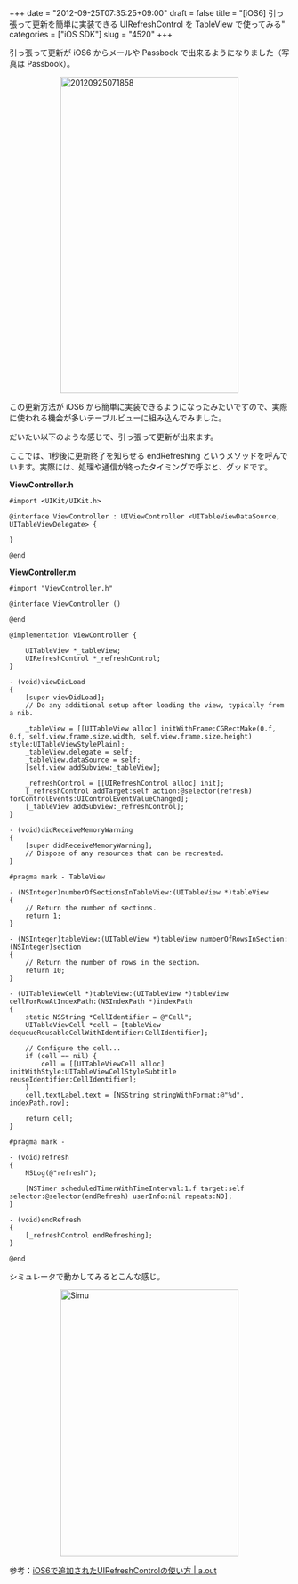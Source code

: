 +++
date = "2012-09-25T07:35:25+09:00"
draft = false
title = "[iOS6] 引っ張って更新を簡単に実装できる UIRefreshControl を TableView で使ってみる"
categories = ["iOS SDK"]
slug = "4520"
+++

引っ張って更新が iOS6 からメールや Passbook で出来るようになりました（写真は Passbook）。

<img style="display:block; margin-left:auto; margin-right:auto;" src="/images/2012/09/20120925071858.png" alt="20120925071858" title="20120925071858.png" border="0" width="320" height="568" />

この更新方法が iOS6 から簡単に実装できるようになったみたいですので、実際に使われる機会が多いテーブルビューに組み込んでみました。

だいたい以下のような感じで、引っ張って更新が出来ます。

ここでは、1秒後に更新終了を知らせる endRefreshing というメソッドを呼んでいます。実際には、処理や通信が終ったタイミングで呼ぶと、グッドです。

<strong>ViewController.h</strong>

<pre><code>#import &lt;UIKit/UIKit.h>

@interface ViewController : UIViewController &lt;UITableViewDataSource, UITableViewDelegate> {
    
}

@end
</code></pre>

<strong>ViewController.m</strong>

<pre><code>#import "ViewController.h"

@interface ViewController ()

@end

@implementation ViewController {

    UITableView *_tableView;
    UIRefreshControl *_refreshControl;
}

- (void)viewDidLoad
{
    [super viewDidLoad];
    // Do any additional setup after loading the view, typically from a nib.
    
    _tableView = [[UITableView alloc] initWithFrame:CGRectMake(0.f, 0.f, self.view.frame.size.width, self.view.frame.size.height) style:UITableViewStylePlain];
    _tableView.delegate = self;
    _tableView.dataSource = self;
    [self.view addSubview:_tableView];

    _refreshControl = [[UIRefreshControl alloc] init];
    [_refreshControl addTarget:self action:@selector(refresh) forControlEvents:UIControlEventValueChanged];
    [_tableView addSubview:_refreshControl];
}

- (void)didReceiveMemoryWarning
{
    [super didReceiveMemoryWarning];
    // Dispose of any resources that can be recreated.
}

#pragma mark - TableView

- (NSInteger)numberOfSectionsInTableView:(UITableView *)tableView
{
    // Return the number of sections.
    return 1;
}

- (NSInteger)tableView:(UITableView *)tableView numberOfRowsInSection:(NSInteger)section
{
    // Return the number of rows in the section.
    return 10;
}

- (UITableViewCell *)tableView:(UITableView *)tableView cellForRowAtIndexPath:(NSIndexPath *)indexPath
{
    static NSString *CellIdentifier = @"Cell";
    UITableViewCell *cell = [tableView dequeueReusableCellWithIdentifier:CellIdentifier];
    
    // Configure the cell...
    if (cell == nil) {
        cell = [[UITableViewCell alloc] initWithStyle:UITableViewCellStyleSubtitle reuseIdentifier:CellIdentifier];
    }
    cell.textLabel.text = [NSString stringWithFormat:@"%d", indexPath.row];
    
    return cell;
}

#pragma mark -

- (void)refresh
{
    NSLog(@"refresh");

    [NSTimer scheduledTimerWithTimeInterval:1.f target:self selector:@selector(endRefresh) userInfo:nil repeats:NO];
}

- (void)endRefresh
{
    [_refreshControl endRefreshing];
}

@end
</code></pre>

シミュレータで動かしてみるとこんな感じ。

<img style="display:block; margin-left:auto; margin-right:auto;" src="/images/2012/09/simu.png" alt="Simu" title="simu.png" border="0" width="320" height="480" />

参考：<a href="http://adotout.sakura.ne.jp/?p=1120" target="_blank">iOS6で追加されたUIRefreshControlの使い方 | a.out</a>
